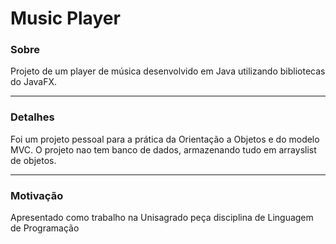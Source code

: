 # Music Player
### Sobre

Projeto de um player de música desenvolvido em Java utilizando bibliotecas do JavaFX.

---
### Detalhes

Foi um projeto pessoal para a prática da Orientação a Objetos e do modelo MVC. O projeto nao tem banco de dados, armazenando tudo em arrayslist de objetos.

---
### Motivação
Apresentado como trabalho na Unisagrado peça disciplina de Linguagem de Programação
